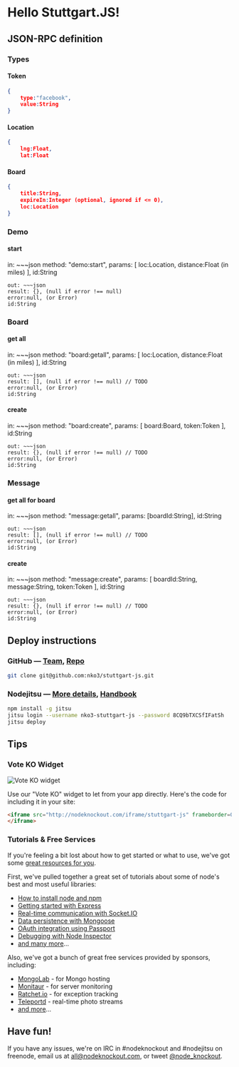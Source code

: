 # Hello Stuttgart.JS!

## JSON-RPC definition

### Types
#### Token
~~~json
{
	type:"facebook",
	value:String
}
~~~
#### Location
~~~json
{
	lng:Float,
	lat:Float
~~~
#### Board
~~~json
{
	title:String,
	expireIn:Integer (optional, ignored if <= 0),
	loc:Location
}
~~~

### Demo
#### start
in: ~~~json
method: "demo:start",
params: [
	loc:Location,
	distance:Float (in miles)
],
id:String
~~~
out: ~~~json
result: {}, (null if error !== null)
error:null, (or Error)
id:String
~~~

### Board
#### get all
in: ~~~json
method: "board:getall",
params: [
	loc:Location,
	distance:Float (in miles)
],
id:String
~~~
out: ~~~json
result: [], (null if error !== null) // TODO
error:null, (or Error)
id:String
~~~

#### create
in: ~~~json
method: "board:create",
params: [
	board:Board,
	token:Token
],
id:String
~~~
out: ~~~json
result: {}, (null if error !== null) // TODO
error:null, (or Error)
id:String
~~~
### Message
#### get all for board
in: ~~~json
method: "message:getall",
params: [boardId:String],
id:String
~~~
out: ~~~json
result: [], (null if error !== null) // TODO
error:null, (or Error)
id:String
~~~

#### create
in: ~~~json
method: "message:create",
params: [
	boardId:String,
	message:String,
	token:Token
],
id:String
~~~
out: ~~~json
result: {}, (null if error !== null) // TODO
error:null, (or Error)
id:String
~~~

## Deploy instructions

### GitHub — [Team][2], [Repo][3]

~~~sh
git clone git@github.com:nko3/stuttgart-js.git
~~~

### Nodejitsu — [More details][5], [Handbook][4]

~~~sh
npm install -g jitsu
jitsu login --username nko3-stuttgart-js --password 8CQ9bTXCSfIFatSh
jitsu deploy
~~~

## Tips

### Vote KO Widget

![Vote KO widget](http://f.cl.ly/items/1n3g0W0F0G3V0i0d0321/Screen%20Shot%202012-11-04%20at%2010.01.36%20AM.png)

Use our "Vote KO" widget to let from your app directly. Here's the code for
including it in your site:

~~~html
<iframe src="http://nodeknockout.com/iframe/stuttgart-js" frameborder=0 scrolling=no allowtransparency=true width=115 height=25>
</iframe>
~~~

### Tutorials & Free Services

If you're feeling a bit lost about how to get started or what to use, we've
got some [great resources for you](http://nodeknockout.com/resources).

First, we've pulled together a great set of tutorials about some of node's
best and most useful libraries:

* [How to install node and npm](http://blog.nodeknockout.com/post/33857791331/how-to-install-node-npm)
* [Getting started with Express](http://blog.nodeknockout.com/post/34180474119/getting-started-with-express)
* [Real-time communication with Socket.IO](http://blog.nodeknockout.com/post/34243127010/knocking-out-socket-io)
* [Data persistence with Mongoose](http://blog.nodeknockout.com/post/34302423628/getting-started-with-mongoose)
* [OAuth integration using Passport](http://blog.nodeknockout.com/post/34765538605/getting-started-with-passport)
* [Debugging with Node Inspector](http://blog.nodeknockout.com/post/34843655876/debugging-with-node-inspector)
* [and many more](http://nodeknockout.com/resources#tutorials)&hellip;

Also, we've got a bunch of great free services provided by sponsors,
including:

* [MongoLab](http://nodeknockout.com/resources#mongolab) - for Mongo hosting
* [Monitaur](http://nodeknockout.com/resources#monitaur) - for server monitoring
* [Ratchet.io](http://nodeknockout.com/resources#ratchetio) - for exception tracking
* [Teleportd](http://nodeknockout.com/resources#teleportd) - real-time photo streams
* [and more](http://nodeknockout.com/resources#tutorials)&hellip;

## Have fun!

If you have any issues, we're on IRC in #nodeknockout and #nodejitsu on
freenode, email us at <all@nodeknockout.com>, or tweet
[@node_knockout](https://twitter.com/node_knockout).

[2]: https://github.com/organizations/nko3/teams/280710
[3]: https://github.com/nko3/stuttgart-js
[4]: http://handbook.jit.su
[5]: http://blog.nodeknockout.com/post/35279199042/introduction-to-jitsu-deployment
